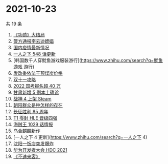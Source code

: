 # 2021-10-23

共 19 条

<!-- BEGIN -->
<!-- 最后更新时间 Sat Oct 23 2021 10:00:51 GMT+0800 (China Standard Time) -->

1. [《功勋》大结局](https://www.zhihu.com/search?q=功勋)
1. [警方通报李云迪嫖娼](https://www.zhihu.com/search?q=李云迪)
1. [国内疫情最新情况](https://www.zhihu.com/search?q=国内疫情新增)
1. [一人之下 548 话更新](https://www.zhihu.com/search?q=一人之下)
1. [韩国数千人穿鱿鱼游戏服装游行](https://www.zhihu.com/search?q=鱿鱼游戏 游行)
1. [发改委依法干预煤炭价格](https://www.zhihu.com/search?q=煤炭价格)
1. [双十一攻略](https://www.zhihu.com/search?q=双十一)
1. [2022 国考报名超 40 万](https://www.zhihu.com/search?q=国考报名)
1. [甘肃新增 5 例本土确诊](https://www.zhihu.com/search?q=甘肃新增)
1. [战神 4 上架 Steam](https://www.zhihu.com/search?q=战神4)
1. [朝阳群众是种怎样的存在](https://www.zhihu.com/search?q=朝阳群众)
1. [长征胜利 85 周年](https://www.zhihu.com/search?q=长征胜利)
1. [T1 零封 HLE 晋级四强](https://www.zhihu.com/search?q=T1)
1. [海贼王 1029 话情报](https://www.zhihu.com/search?q=海贼王)
1. [乌合麒麟新作](https://www.zhihu.com/search?q=乌合麒麟)
1. [一人之下 4 更新](https://www.zhihu.com/search?q=一人之下 4)
1. [沈阳一饭店突发爆炸](https://www.zhihu.com/search?q=沈阳饭店爆炸)
1. [华为开发者大会 HDC 2021](https://www.zhihu.com/search?q=华为开发者大会)
1. [《不速来客》](https://www.zhihu.com/search?q=不速来客)

<!-- END -->
